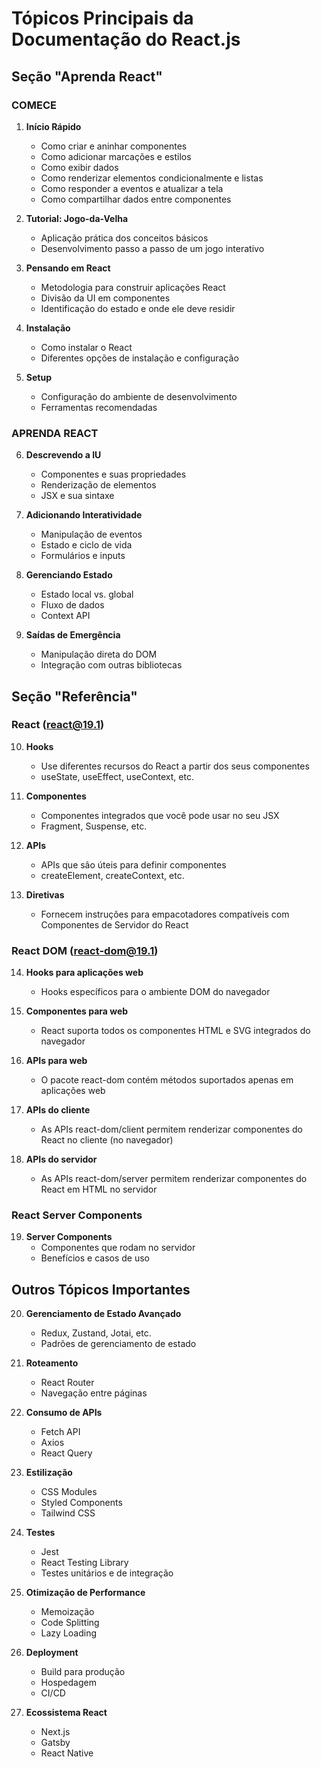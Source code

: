 # Tópicos Principais da Documentação do React.js

## Seção "Aprenda React"

### COMECE
1. **Início Rápido**
   - Como criar e aninhar componentes
   - Como adicionar marcações e estilos
   - Como exibir dados
   - Como renderizar elementos condicionalmente e listas
   - Como responder a eventos e atualizar a tela
   - Como compartilhar dados entre componentes

2. **Tutorial: Jogo-da-Velha**
   - Aplicação prática dos conceitos básicos
   - Desenvolvimento passo a passo de um jogo interativo

3. **Pensando em React**
   - Metodologia para construir aplicações React
   - Divisão da UI em componentes
   - Identificação do estado e onde ele deve residir

4. **Instalação**
   - Como instalar o React
   - Diferentes opções de instalação e configuração

5. **Setup**
   - Configuração do ambiente de desenvolvimento
   - Ferramentas recomendadas

### APRENDA REACT

6. **Descrevendo a IU**
   - Componentes e suas propriedades
   - Renderização de elementos
   - JSX e sua sintaxe

7. **Adicionando Interatividade**
   - Manipulação de eventos
   - Estado e ciclo de vida
   - Formulários e inputs

8. **Gerenciando Estado**
   - Estado local vs. global
   - Fluxo de dados
   - Context API

9. **Saídas de Emergência**
   - Manipulação direta do DOM
   - Integração com outras bibliotecas

## Seção "Referência"

### React (react@19.1)

10. **Hooks**
    - Use diferentes recursos do React a partir dos seus componentes
    - useState, useEffect, useContext, etc.

11. **Componentes**
    - Componentes integrados que você pode usar no seu JSX
    - Fragment, Suspense, etc.

12. **APIs**
    - APIs que são úteis para definir componentes
    - createElement, createContext, etc.

13. **Diretivas**
    - Fornecem instruções para empacotadores compatíveis com Componentes de Servidor do React

### React DOM (react-dom@19.1)

14. **Hooks para aplicações web**
    - Hooks específicos para o ambiente DOM do navegador

15. **Componentes para web**
    - React suporta todos os componentes HTML e SVG integrados do navegador

16. **APIs para web**
    - O pacote react-dom contém métodos suportados apenas em aplicações web

17. **APIs do cliente**
    - As APIs react-dom/client permitem renderizar componentes do React no cliente (no navegador)

18. **APIs do servidor**
    - As APIs react-dom/server permitem renderizar componentes do React em HTML no servidor

### React Server Components

19. **Server Components**
    - Componentes que rodam no servidor
    - Benefícios e casos de uso

## Outros Tópicos Importantes

20. **Gerenciamento de Estado Avançado**
    - Redux, Zustand, Jotai, etc.
    - Padrões de gerenciamento de estado

21. **Roteamento**
    - React Router
    - Navegação entre páginas

22. **Consumo de APIs**
    - Fetch API
    - Axios
    - React Query

23. **Estilização**
    - CSS Modules
    - Styled Components
    - Tailwind CSS

24. **Testes**
    - Jest
    - React Testing Library
    - Testes unitários e de integração

25. **Otimização de Performance**
    - Memoização
    - Code Splitting
    - Lazy Loading

26. **Deployment**
    - Build para produção
    - Hospedagem
    - CI/CD

27. **Ecossistema React**
    - Next.js
    - Gatsby
    - React Native
